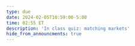 ```yaml
---
type: due
date: 2024-02-05T10:59:00-5:00
time: 02:55 ET
description: 'In class quiz: matching markets'
hide_from_announcments: true
---
```

